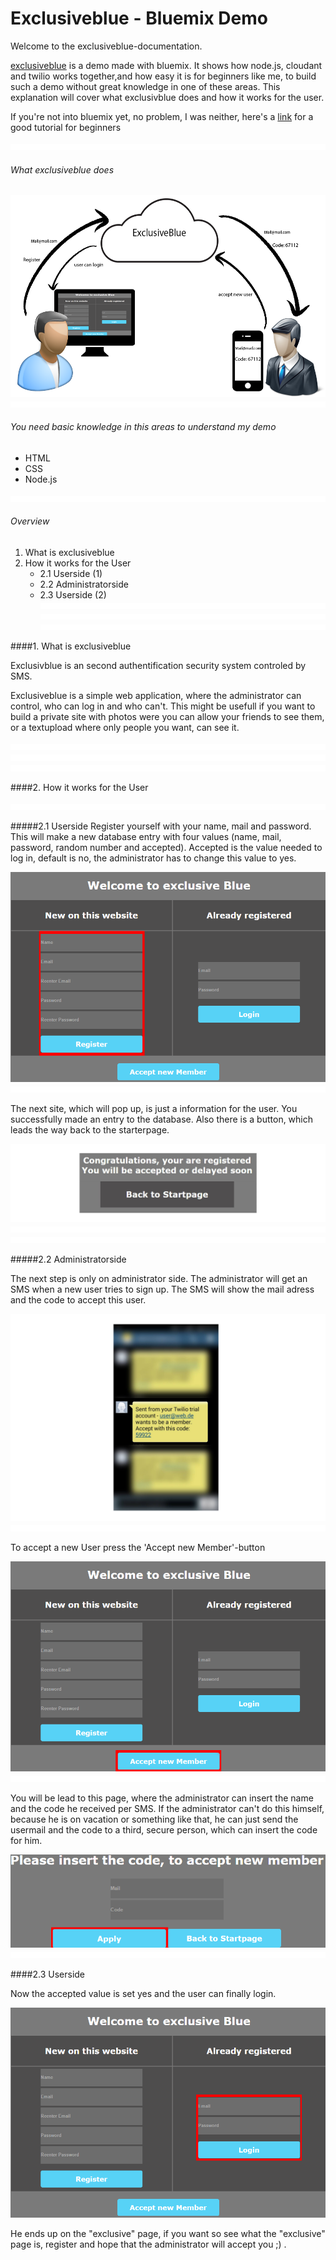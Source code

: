 Exclusiveblue - Bluemix Demo
============================

Welcome to the exclusiveblue-documentation.

[exclusiveblue] is a demo made with bluemix. It shows how node.js, cloudant and twilio works together,and how easy it is for beginners like me, to build such a demo without great knowledge in one of these areas. This explanation will cover what exclusivblue does and how it works for the user.

If you're not into bluemix yet, no problem, I was neither, here's a [link] for a good tutorial for beginners

![alt tag](https://raw.githubusercontent.com/SNiewierra/exclusiveblue/master/imageFiles/web.png)

###### What exclusiveblue does

![alt tag](https://raw.githubusercontent.com/SNiewierra/exclusiveblue/master/imageFiles/functionblue.png)
![alt tag](https://raw.githubusercontent.com/SNiewierra/exclusiveblue/master/imageFiles/web.png)


###### You need basic knowledge in this areas to understand my demo
  - HTML
  - CSS
  - Node.js
  
![alt tag](https://raw.githubusercontent.com/SNiewierra/exclusiveblue/master/imageFiles/web.png)

###### Overview
1. What is exclusiveblue
2. How it works for the User
    - 2.1 Userside (1)
    - 2.2 Administratorside
    - 2.3 Userside (2)
![alt tag](https://raw.githubusercontent.com/SNiewierra/exclusiveblue/master/imageFiles/web.png)
![alt tag](https://raw.githubusercontent.com/SNiewierra/exclusiveblue/master/imageFiles/web.png)
![alt tag](https://raw.githubusercontent.com/SNiewierra/exclusiveblue/master/imageFiles/web.png)

####1. What is exclusiveblue

Exclusivblue is an second authentification security system controled by SMS. 

Exclusiveblue is a simple web application, where the administrator can control, who can log in and who can't.
This might be usefull if you want to build a private site with photos were you can allow your friends to see them, or a textupload where only people you want, can see it.

![alt tag](https://raw.githubusercontent.com/SNiewierra/exclusiveblue/master/imageFiles/web.png)
![alt tag](https://raw.githubusercontent.com/SNiewierra/exclusiveblue/master/imageFiles/web.png)
![alt tag](https://raw.githubusercontent.com/SNiewierra/exclusiveblue/master/imageFiles/web.png)


####2. How it works for the User

![alt tag](https://raw.githubusercontent.com/SNiewierra/exclusiveblue/master/imageFiles/web.png)

#####2.1 Userside 
Register yourself with your name, mail and password. This will make a new database entry with four values (name, mail, password, random number and accepted). Accepted is the value needed to log in, default is no, the administrator has to change this value to yes.

![alt tag](https://raw.githubusercontent.com/SNiewierra/exclusiveblue/master/imageFiles/register.png)
![alt tag](https://raw.githubusercontent.com/SNiewierra/exclusiveblue/master/imageFiles/web.png)


The next site, which will pop up, is just a information for the user. You successfully made an entry to the database. Also there is a button, which leads the way back to the starterpage.

![alt tag](https://raw.githubusercontent.com/SNiewierra/exclusiveblue/master/imageFiles/registered2.png)
![alt tag](https://raw.githubusercontent.com/SNiewierra/exclusiveblue/master/imageFiles/web.png)
![alt tag](https://raw.githubusercontent.com/SNiewierra/exclusiveblue/master/imageFiles/web.png)

#####2.2 Administratorside

The next step is only on administrator side. The administrator will get an SMS when a new user tries to sign up. The SMS will show the mail adress and the code to accept this user. 

![alt tag](https://raw.githubusercontent.com/SNiewierra/exclusiveblue/master/imageFiles/phone.png)
![alt tag](https://raw.githubusercontent.com/SNiewierra/exclusiveblue/master/imageFiles/web.png)


To accept a new User press the 'Accept new Member'-button

![alt tag](https://raw.githubusercontent.com/SNiewierra/exclusiveblue/master/imageFiles/accept.png)
![alt tag](https://raw.githubusercontent.com/SNiewierra/exclusiveblue/master/imageFiles/web.png)


You will be lead to this page, where the administrator can insert the name and the code he received per SMS.
If the administrator can't do this himself, because he is on vacation or something like that, he can just send the usermail and the code to a third, secure person, which can insert the code for him.

![alt tag](https://raw.githubusercontent.com/SNiewierra/exclusiveblue/master/imageFiles/apply.png)
![alt tag](https://raw.githubusercontent.com/SNiewierra/exclusiveblue/master/imageFiles/web.png)

####2.3 Userside 

Now the accepted value is set yes and the user can finally login.

![alt tag](https://raw.githubusercontent.com/SNiewierra/exclusiveblue/master/imageFiles/login.png)


He ends up on the "exclusive" page, if you want so see what the "exclusive" page is, register and hope that the administrator will accept you ;) .






[exclusiveblue]:https://silasnode.mybluemix.net
[link]:https://github.com/JDihlmann/moodlocator/
